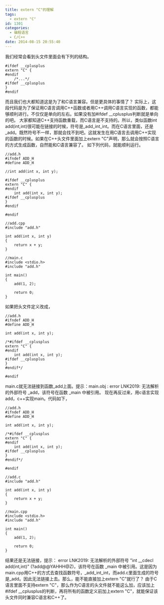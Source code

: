 ```yaml
---
title: extern "C"的理解
tags:
  - extern "C"
id: 1301
categories:
  - 编程语言
  - C/C++
date: 2014-08-15 20:55:40
---
```


我们经常会看到头文件里面会有下列的结构。
``` stylus
#ifdef __cplusplus
extern "C" {
#endif
    /*...*/
#ifdef __cplusplus
}
#endif
```
而且我们也大都知道这是为了和C语言兼容。但是更具体的事情了？
实际上，这段代码是为了保证用C语言调用C++函数或者用C++调用C语言实现的函数，都能够顺利进行。不仅仅是单向的左右。如果没有加#ifdef __cplusplus判断就是单向的吧。
大家都知道C++支持函数重载，而C语言是不支持的。所以，类似函数int add(int,int)很可能在链接的时候，符号是_add_int_int。而在C语言里面，还是_add。既然符号不一样，那就会找不到吧。这就发生在用C语言去调用C++实现的函数的时候。如果在C++头文件里面加上extern "C"声明，那么就会按照C语言的方式生成函数，自然能和C语言兼容了。
如下列代码，就能顺利运行。
``` stylus
//add.h
#ifndef ADD_H
#define ADD_H

//int add(int x, int y);

#ifdef __cplusplus
extern "C" {
#endif
    int add(int x, int y);
#ifdef __cplusplus
}
#endif

#endif

//add.cpp
#include "add.h"

int add(int x, int y)
{
    return x + y;
}

//main.c
#include <stdio.h>
#include "add.h"

int main()
{
    add(1, 2);

    return 0;
}
```
如果把头文件定义改成，
``` stylus
//add.h
#ifndef ADD_H
#define ADD_H

int add(int x, int y);

/*#ifdef __cplusplus
extern "C" {
#endif
    int add(int x, int y);
#ifdef __cplusplus
}
#endif*/

#endif
```
main.c就无法链接到函数_add上面。提示：main.obj : error LNK2019: 无法解析的外部符号 _add，该符号在函数 _main 中被引用。
现在再反过来，用c语言实现add，c++实现main。代码如下，
``` stylus
//add.h
#ifndef ADD_H
#define ADD_H

int add(int x, int y);

/*#ifdef __cplusplus
extern "C" {
#endif
    int add(int x, int y);
#ifdef __cplusplus
}
#endif*/

#endif

//add.c
#include "add.h"

int add(int x, int y)
{
    return x + y;
}

//main.cpp
#include <stdio.h>
#include "add.h"

int main()
{
    add(1, 2);

    return 0;
}
```
结果还是无法链接，提示： error LNK2019: 无法解析的外部符号 "int __cdecl add(int,int)" (?add@@YAHHH@Z)，该符号在函数 _main 中被引用。这是因为main.cpp用C++的方式去查找函数符号，_add_int_int，而add.c里面生成的符号是_add。因此无法链接上去。那么，能不能直接加上extern "C"就行了？
由于C语言里面不支持extern "C"，那么作为C语言的头文件就不能这么加，应该加上#ifdef __cplusplus的判断，再将所有的函数定义前加上extern "C"，就能保证该头文件同时兼容C语言和C++了。